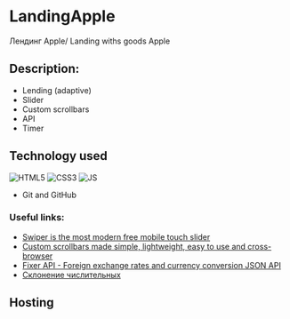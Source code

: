 # LandingApple
 Лендинг Apple/ Landing withs goods Apple
 
## Description:
- Lending (adaptive)
- Slider 
- Custom scrollbars
- API
- Timer

## Technology used

![HTML5](https://img.shields.io/badge/html5-%23E34F26.svg?style=for-the-badge&logo=html5&logoColor=white)
![CSS3](https://img.shields.io/badge/css3-%231572B6.svg?style=for-the-badge&logo=css3&logoColor=white) 
![JS](https://img.shields.io/badge/JS-JavaScript-blue?style=for-the-badge&logo=js&logoColor=white)

- Git and GitHub

### Useful links:
- [Swiper is the most modern free mobile touch slider](https://swiperjs.com)
- [Custom scrollbars made simple, lightweight, easy to use and cross-browser](https://grsmto.github.io/simplebar/)
- [Fixer API - Foreign exchange rates and currency conversion JSON API](https://apilayer.com/marketplace/fixer-api)
- [Склонение числительных](https://codepen.io/Quper/pen/zYGxbJm)


## Hosting
